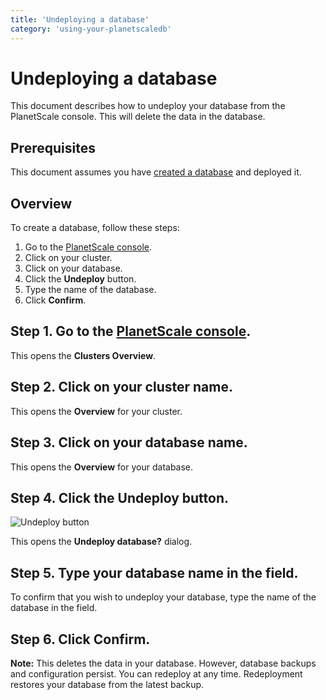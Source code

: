 ```yaml
---
title: 'Undeploying a database'
category: 'using-your-planetscaledb'
---
```


# Undeploying a database

This document describes how to undeploy your database from the PlanetScale console. This will delete the data in the database.

## Prerequisites

This document assumes you have [created a database](creating-database) and deployed it.

## Overview

To create a database, follow these steps:

1. Go to the [PlanetScale console](https://console.planetscale.com).
1. Click on your cluster.
1. Click on your database.
1. Click the **Undeploy** button.
1. Type the name of the database.
1. Click **Confirm**.

## Step 1. Go to the [PlanetScale console](https://console.planetscale.com).

This opens the **Clusters Overview**.

## Step 2. Click on your cluster name.

This opens the **Overview** for your cluster.

## Step 3. Click on your database name.

This opens the **Overview** for your database.

## Step 4. Click the **Undeploy** button.

![Undeploy button](/img/docs/undeploy.png)

This opens the **Undeploy database?** dialog.

## Step 5. Type your database name in the field.

To confirm that you wish to undeploy your database, type the name of the database in the field.

## Step 6. Click **Confirm**.

**Note:** This deletes the data in your database. However, database backups and configuration persist. You can redeploy at any time. Redeployment restores your database from the latest backup.
